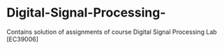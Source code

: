 # Digital-Signal-Processing-
Contains solution of assignments of course Digital Signal Processing Lab [EC39006]
